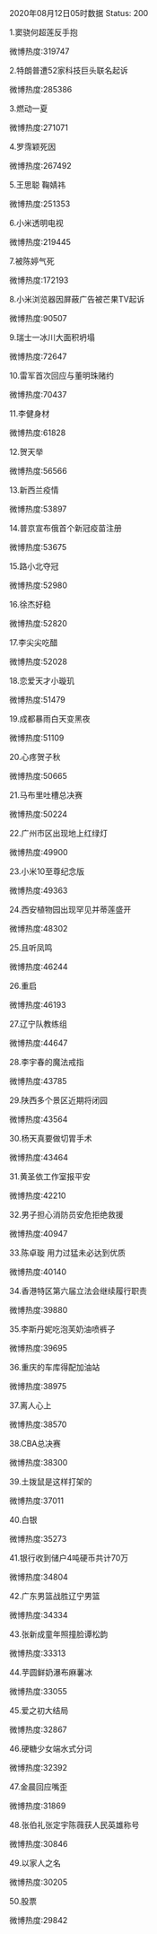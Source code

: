2020年08月12日05时数据
Status: 200

1.窦骁何超莲反手抱

微博热度:319747

2.特朗普遭52家科技巨头联名起诉

微博热度:285386

3.燃动一夏

微博热度:271071

4.罗霈颖死因

微博热度:267492

5.王思聪 鞠婧祎

微博热度:251353

6.小米透明电视

微博热度:219445

7.被陈婷气死

微博热度:172193

8.小米浏览器因屏蔽广告被芒果TV起诉

微博热度:90507

9.瑞士一冰川大面积坍塌

微博热度:72647

10.雷军首次回应与董明珠赌约

微博热度:70437

11.李健身材

微博热度:61828

12.贺天举

微博热度:56566

13.新西兰疫情

微博热度:53897

14.普京宣布俄首个新冠疫苗注册

微博热度:53675

15.路小北夺冠

微博热度:52980

16.徐杰好稳

微博热度:52820

17.李尖尖吃醋

微博热度:52028

18.恋爱天才小璇玑

微博热度:51479

19.成都暴雨白天变黑夜

微博热度:51109

20.心疼贺子秋

微博热度:50665

21.马布里吐槽总决赛

微博热度:50224

22.广州市区出现地上红绿灯

微博热度:49900

23.小米10至尊纪念版

微博热度:49363

24.西安植物园出现罕见并蒂莲盛开

微博热度:48302

25.且听凤鸣

微博热度:46244

26.重启

微博热度:46193

27.辽宁队教练组

微博热度:44647

28.李宇春的魔法戒指

微博热度:43785

29.陕西多个景区近期将闭园

微博热度:43564

30.杨天真要做切胃手术

微博热度:43464

31.黄圣依工作室报平安

微博热度:42210

32.男子担心消防员安危拒绝救援

微博热度:40947

33.陈卓璇 用力过猛未必达到优质

微博热度:40140

34.香港特区第六届立法会继续履行职责

微博热度:39880

35.李斯丹妮吃泡芙奶油喷裤子

微博热度:39695

36.重庆的车库得配加油站

微博热度:38975

37.离人心上

微博热度:38570

38.CBA总决赛

微博热度:38300

39.土拨鼠是这样打架的

微博热度:37011

40.白银

微博热度:35273

41.银行收到储户4吨硬币共计70万

微博热度:34804

42.广东男篮战胜辽宁男篮

微博热度:34334

43.张新成童年照撞脸谭松韵

微博热度:33313

44.芋圆鲜奶瀑布麻薯冰

微博热度:33055

45.爱之初大结局

微博热度:32867

46.硬糖少女端水式分词

微博热度:32392

47.金晨回应嘴歪

微博热度:31869

48.张伯礼张定宇陈薇获人民英雄称号

微博热度:30846

49.以家人之名

微博热度:30205

50.股票

微博热度:29842

